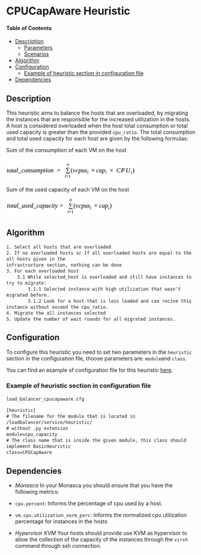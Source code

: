 CPUCapAware Heuristic
=====================

#### Table of Contents
- [Description](#description)
    - [Parameters](#parameters)
    - [Scenarios](#scenarios)
- [Algorithm](#algorithm)
- [Configuration](#configuration)
    - [Example of heuristic section in configuration file](#example-of-heuristic-section-in-configuration-file)
- [Dependencies](#dependencies)


Description
-----------

This heuristic aims to balance the hosts that are overloaded, by migrating the instances that are responsible for the increased utilization in the hosts.
A host is considered overloaded when the host total consumption or total used capacity is greater than the provided `cpu_ratio`.
The total consumption and total used capacity for each host are given by the following formulas:


Sum of the consumption of each VM on the host

![Alt Text](total_consumption.png "Total Consumption Formula")


Sum of the used capacity of each VM on the host

![Alt Text](total_used_capacity_formula.png "Total Used Capacity Formula")


Algorithm
---------

```
1. Select all hosts that are overloaded
2. If no overloaded hosts or If all overloaded hosts are equal to the all hosts given in the
infrastructure section, nothing can be done
3. For each overloaded host
    3.1 While selected_host is overloaded and still have instances to try to migrate:
        3.1.1 Selected instance with high utilization that wasn't migrated before.
        3.1.2 Look for a host that is less loaded and can recive this instance without exceed the cpu_ratio.
4. Migrate the all instances selected
5. Update the number of wait rounds for all migrated instances.
```


Configuration
-------------

To configure this heuristic you need to set two parameters in the `heuristic` section in the configuration file, thoose parameters are:
`module`and `class`.

You can find an example of configuration file for this heuristic [here](../../../../examples/load_balancer_cpucapaware.cfg).

### Example of heuristic section in configuration file

`load_balancer_cpucapaware.cfg`


```
[heuristic]
# The filename for the module that is located in /loadbalancer/service/heuristic/
# without .py extension
module=cpu_capacity
# The class name that is inside the given module, this class should implement BasicHeuristic
class=CPUCapAware
```

Dependencies
------------

- *Monasca*
In your Monasca you should ensure that you have the following metrics:
- `cpu.percent`: Informs the percentage of cpu used by a host.
- `vm.cpu.utilization_norm_perc`: Informs the normalized cpu utilization percentage for instances in the hosts

- *Hypervisor KVM*
Your hosts should provide use KVM as hypervisor to allow the collection of the capacity of the instances through the `virsh` command through ssh connection.

